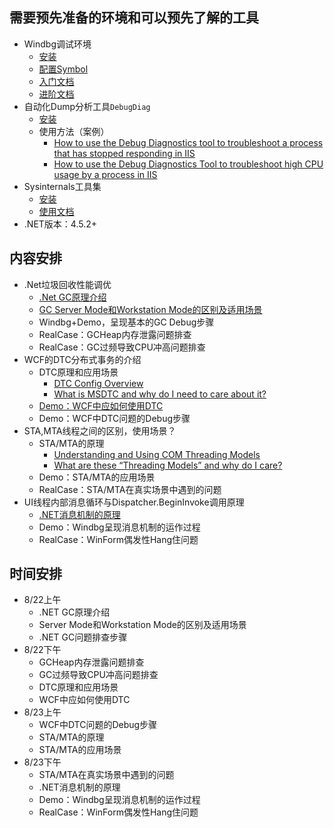 ## 需要预先准备的环境和可以预先了解的工具
- Windbg调试环境
	- [安装](https://docs.microsoft.com/en-us/windows-hardware/drivers/debugger/debugger-download-tools)
	- [配置Symbol](https://docs.microsoft.com/en-us/windows-hardware/drivers/debugger/symbol-path)
	- [入门文档](https://docs.microsoft.com/en-us/windows-hardware/drivers/debugger/getting-started-with-windbg)
	- [进阶文档](https://docs.microsoft.com/en-us/windows-hardware/drivers/debugger/debugging-using-windbg)
- 自动化Dump分析工具`DebugDiag`
	- [安装](https://www.microsoft.com/en-us/download/details.aspx?id=49924)
	- 使用方法（案例）
		- [How to use the Debug Diagnostics tool to troubleshoot a process that has stopped responding in IIS](https://support.microsoft.com/en-us/help/919792/how-to-use-the-debug-diagnostics-tool-to-troubleshoot-a-process-that-h)
		- [How to use the Debug Diagnostics Tool to troubleshoot high CPU usage by a process in IIS](https://support.microsoft.com/en-us/help/919791/how-to-use-the-debug-diagnostics-tool-to-troubleshoot-high-cpu-usage-b)
- Sysinternals工具集
	- [安装](https://docs.microsoft.com/en-us/sysinternals/downloads/sysinternals-suite)
	- [使用文档](https://docs.microsoft.com/en-us/sysinternals/learn/troubleshooting-book)
- .NET版本：4.5.2+

## 内容安排
- .Net垃圾回收性能调优
	- [.Net GC原理介绍](https://docs.microsoft.com/en-us/dotnet/standard/garbage-collection/)
	- [GC Server Mode和Workstation Mode的区别及适用场景](https://blogs.msdn.microsoft.com/seteplia/2017/01/05/understanding-different-gc-modes-with-concurrency-visualizer/)
	- Windbg+Demo，呈现基本的GC Debug步骤
	- RealCase：GCHeap内存泄露问题排查
	- RealCase：GC过频导致CPU冲高问题排查
- WCF的DTC分布式事务的介绍
	- DTC原理和应用场景
		- [DTC Config Overview](https://docs.microsoft.com/en-us/previous-versions/windows/desktop/ms680182(v=vs.85))
		- [What is MSDTC and why do I need to care about it?](https://blogs.msdn.microsoft.com/florinlazar/2004/03/04/what-is-msdtc-and-why-do-i-need-to-care-about-it/)
	- [Demo：WCF中应如何使用DTC](https://docs.microsoft.com/en-us/dotnet/framework/wcf/samples/ws-transaction-flow)
	- Demo：WCF中DTC问题的Debug步骤
- STA,MTA线程之间的区别，使用场景？
	- STA/MTA的原理
		- [Understanding and Using COM Threading Models](https://msdn.microsoft.com/en-us/library/ms809971.aspx)
		- [What are these “Threading Models” and why do I care?](https://blogs.msdn.microsoft.com/larryosterman/2004/04/28/what-are-these-threading-models-and-why-do-i-care/)
	- Demo：STA/MTA的应用场景
	- RealCase：STA/MTA在真实场景中遇到的问题
- UI线程内部消息循环与Dispatcher.BeginInvoke调用原理
	- [.NET消息机制的原理](https://docs.microsoft.com/en-us/dotnet/framework/wpf/advanced/threading-model)
	- Demo：Windbg呈现消息机制的运作过程
	- RealCase：WinForm偶发性Hang住问题

## 时间安排
- 8/22上午
	- .NET GC原理介绍
	- Server Mode和Workstation Mode的区别及适用场景
	- .NET GC问题排查步骤
- 8/22下午
	- GCHeap内存泄露问题排查
	- GC过频导致CPU冲高问题排查
	- DTC原理和应用场景
	- WCF中应如何使用DTC
- 8/23上午
	- WCF中DTC问题的Debug步骤
	- STA/MTA的原理
	- STA/MTA的应用场景
- 8/23下午
	- STA/MTA在真实场景中遇到的问题
	- .NET消息机制的原理
	- Demo：Windbg呈现消息机制的运作过程
	- RealCase：WinForm偶发性Hang住问题